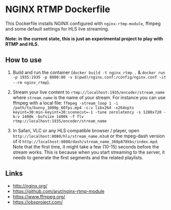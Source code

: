 NGINX RTMP Dockerfile
=====================

This Dockerfile installs NGINX configured with `nginx-rtmp-module`, ffmpeg
and some default settings for HLS live streaming.

**Note: in the current state, this is just an experimental project to play with
RTMP and HLS.**


How to use
----------

1. Build and run the container (`docker build -t nginx_rtmp .` &
   `docker run -p 1935:1935 -p 8080:80 -v $(pwd)/nginx.conf:/config/nginx.conf -it --rm nginx_rtmp`).

2. Stream your live content to `rtmp://localhost:1935/encoder/stream_name` where
   `stream_name` is the name of your stream. For instance you can use ffmpeg with a local file: `ffmpeg -stream_loop 1 -i /path/to/bunny_1080p_60fps.mp4 -c:v libx264 -x264opts keyint=30:min-keyint=30:scenecut=-1 -tune zerolatency -s 1280x720 -b:v 1400k -bufsize 1400k -f flv rtmp://localhost:1935/encoder/stream_name`

3. In Safari, VLC or any HLS compatible browser / player, open
   `http://localhost:8080/hls/stream_name.m3u8` or the mpeg-dash version of it `http://localhost:8080/dash/stream_name_360p878kbs/index.mpd`.
   Note that the first time, it might take a few (10-15) seconds before the stream works. This is because
   when you start streaming to the server, it needs to generate the first
   segments and the related playlists.


Links
-----

* http://nginx.org/
* https://github.com/arut/nginx-rtmp-module
* https://www.ffmpeg.org/
* https://obsproject.com/
